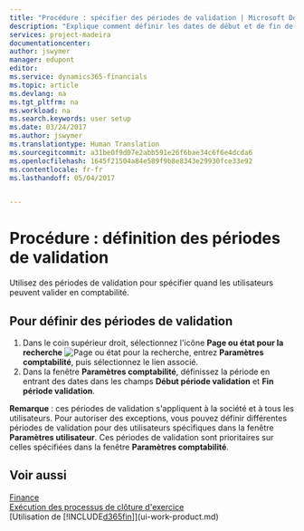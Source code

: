 ```yaml
---
title: "Procédure : spécifier des périodes de validation | Microsoft Docs"
description: "Explique comment définir les dates de début et de fin de validation."
services: project-madeira
documentationcenter: 
author: jswymer
manager: edupont
editor: 
ms.service: dynamics365-financials
ms.topic: article
ms.devlang: na
ms.tgt_pltfrm: na
ms.workload: na
ms.search.keywords: user setup
ms.date: 03/24/2017
ms.author: jswymer
ms.translationtype: Human Translation
ms.sourcegitcommit: a31be0f9d07e2abb591e26f6bae34c6f6e4dcda6
ms.openlocfilehash: 1645f21504a84e589f9b8e8343e29930fce33e92
ms.contentlocale: fr-fr
ms.lasthandoff: 05/04/2017


---
```

# <a name="how-to-specify-posting-periods"></a>Procédure : définition des périodes de validation
Utilisez des périodes de validation pour spécifier quand les utilisateurs peuvent valider en comptabilité.  

## <a name="to-specify-posting-periods"></a>Pour définir des périodes de validation
1. Dans le coin supérieur droit, sélectionnez l'icône **Page ou état pour la recherche** ![Page ou état pour la recherche](media/ui-search/search_small.png "Icône Page ou état pour la recherche"), entrez **Paramètres comptabilité**, puis sélectionnez le lien associé.  
2. Dans la fenêtre **Paramètres comptabilité**, définissez la période en entrant des dates dans les champs **Début période validation** et **Fin période validation**.  

**Remarque** : ces périodes de validation s'appliquent à la société et à tous les utilisateurs. Pour autoriser des exceptions, vous pouvez définir différentes périodes de validation pour des utilisateurs spécifiques dans la fenêtre **Paramètres utilisateur**. Ces périodes de validation sont prioritaires sur celles spécifiées dans la fenêtre **Paramètres comptabilité**.  

## <a name="see-also"></a>Voir aussi
[Finance](finance.md)  
[Exécution des processus de clôture d'exercice](year-how-complete-period-end-processes.md)  
[Utilisation de [!INCLUDE[d365fin](includes/d365fin_md.md)]](ui-work-product.md)

